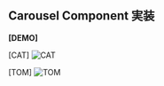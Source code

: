 ## Carousel Component 実装

**[DEMO]**

[CAT]
![CAT](https://user-images.githubusercontent.com/31309483/70218894-3971bb00-1787-11ea-9fda-d2f160797809.gif)

[TOM]
![TOM](https://user-images.githubusercontent.com/31309483/70218893-3971bb00-1787-11ea-9d3b-98b0c0d59a37.gif)